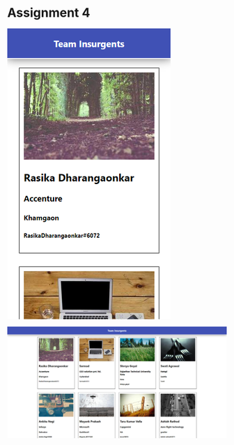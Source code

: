 # Assignment 4

![Assignment 4 screenshot](assignment4-mobile.png)

![Assignment 4 screenshot](assignment4-desktop.png)